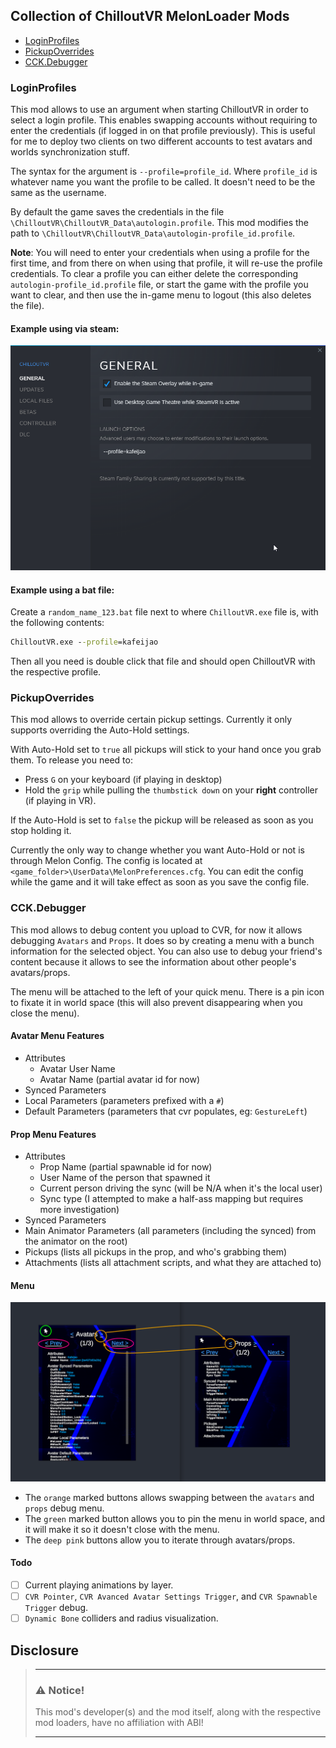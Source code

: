 ## Collection of ChilloutVR MelonLoader Mods

- [LoginProfiles](#loginprofiles)
- [PickupOverrides](#pickupoverrides)
- [CCK.Debugger](#cckdebugger)


### LoginProfiles
This mod allows to use an argument when starting ChilloutVR in order to select a login profile. This enables
swapping accounts without requiring to enter the credentials (if logged in on that profile previously). This is useful for me to deploy two clients on two different
accounts to test avatars and worlds synchronization stuff.

The syntax for the argument is `--profile=profile_id`. Where `profile_id` is whatever name you want the profile to be called.
It doesn't need to be the same as the username.

By default the game saves the credentials in the file `\ChilloutVR\ChilloutVR_Data\autologin.profile`. This mod modifies
the path to `\ChilloutVR\ChilloutVR_Data\autologin-profile_id.profile`.

**Note**: You will need to enter your credentials when using a profile for the first time, and from there on when using
that profile, it will re-use the profile credentials. To clear a profile you can either delete the corresponding `autologin-profile_id.profile` file,
or start the game with the profile you want to clear, and then use the in-game menu to logout (this also deletes the file).

#### Example using via steam:
![login_profile_example.png](login_profile_example.png)

#### Example using a bat file:
Create a `random_name_123.bat` file next to where `ChilloutVR.exe` file is, with the following contents:
```bat
ChilloutVR.exe --profile=kafeijao
```
Then all you need is double click that file and should open ChilloutVR with the respective profile.

### PickupOverrides
This mod allows to override certain pickup settings. Currently it only supports overriding the Auto-Hold settings.

With Auto-Hold set to `true` all pickups will stick to your hand once you grab them. To release you need to:
 - Press `G` on your keyboard (if playing in desktop)
 - Hold the `grip` while pulling the `thumbstick down` on your **right** controller (if playing in VR).

If the Auto-Hold is set to `false` the pickup will be released as soon as you stop holding it.

Currently the only way to change whether you want Auto-Hold or not is through Melon Config. The config is located at
`<game_folder>\UserData\MelonPreferences.cfg`. You can edit the config while the game and it will take effect as soon
as you save the config file.

### CCK.Debugger
This mod allows to debug content you upload to CVR, for now it allows debugging `Avatars` and `Props`. It does so by
creating a menu with a bunch information for the selected object. You can also use to debug your friend's content because
it allows to see the information about other people's avatars/props.

The menu will be attached to the left of your quick menu. There is a pin icon to fixate it in world space (this will also
prevent disappearing when you close the menu).

#### Avatar Menu Features
- Attributes
  - Avatar User Name
  - Avatar Name (partial avatar id for now)
- Synced Parameters
- Local Parameters (parameters prefixed with a `#`)
- Default Parameters (parameters that cvr populates, eg: `GestureLeft`)

#### Prop Menu Features
- Attributes
  - Prop Name (partial spawnable id for now)
  - User Name of the person that spawned it
  - Current person driving the sync (will be N/A when it's the local user)
  - Sync type (I attempted to make a half-ass mapping but requires more investigation)
- Synced Parameters
- Main Animator Parameters (all parameters (including the synced) from the animator on the root)
- Pickups (lists all pickups in the prop, and who's grabbing them)
- Attachments (lists all attachment scripts, and what they are attached to)

#### Menu
![cck_debugger_menu.png](cck_debugger_menu.png)

- The `orange` marked buttons allows swapping between the `avatars` and `props` debug menu.
- The `green` marked button allows you to pin the menu in world space, and it will make it so it doesn't close with the menu.
- The `deep pink` buttons allow you to iterate through avatars/props.

#### Todo
- [ ] Current playing animations by layer.
- [ ] `CVR Pointer`, `CVR Avanced Avatar Settings Trigger`, and `CVR Spawnable Trigger` debug.
- [ ] `Dynamic Bone` colliders and radius visualization.

## Disclosure

> ___
> ### ⚠️ **Notice!**
>
> This mod's developer(s) and the mod itself, along with the respective mod loaders, have no affiliation with ABI!
> ___